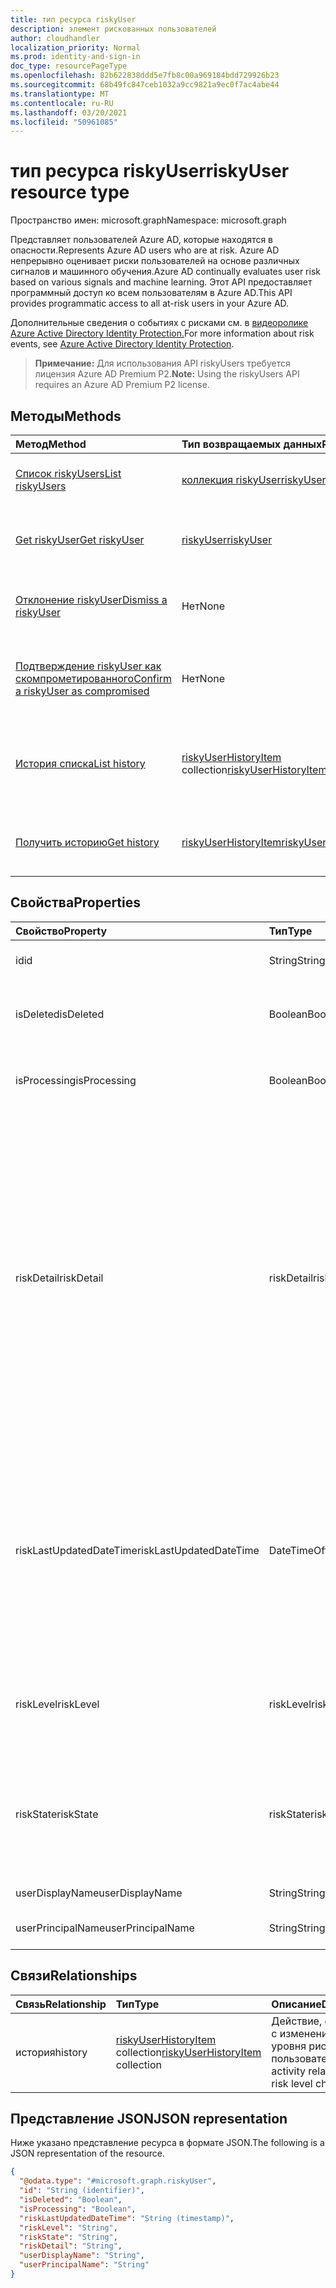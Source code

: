 ```yaml
---
title: тип ресурса riskyUser
description: элемент рискованных пользователей
author: cloudhandler
localization_priority: Normal
ms.prod: identity-and-sign-in
doc_type: resourcePageType
ms.openlocfilehash: 82b622838ddd5e7fb8c00a969184bdd729926b23
ms.sourcegitcommit: 68b49fc847ceb1032a9cc9821a9ec0f7ac4abe44
ms.translationtype: MT
ms.contentlocale: ru-RU
ms.lasthandoff: 03/20/2021
ms.locfileid: "50961085"
---
```

# <a name="riskyuser-resource-type"></a><span data-ttu-id="f4fda-103">тип ресурса riskyUser</span><span class="sxs-lookup"><span data-stu-id="f4fda-103">riskyUser resource type</span></span>

<span data-ttu-id="f4fda-104">Пространство имен: microsoft.graph</span><span class="sxs-lookup"><span data-stu-id="f4fda-104">Namespace: microsoft.graph</span></span>

<span data-ttu-id="f4fda-105">Представляет пользователей Azure AD, которые находятся в опасности.</span><span class="sxs-lookup"><span data-stu-id="f4fda-105">Represents Azure AD users who are at risk.</span></span> <span data-ttu-id="f4fda-106">Azure AD непрерывно оценивает риски пользователей на основе различных сигналов и машинного обучения.</span><span class="sxs-lookup"><span data-stu-id="f4fda-106">Azure AD continually evaluates user risk based on various signals and machine learning.</span></span> <span data-ttu-id="f4fda-107">Этот API предоставляет программный доступ ко всем пользователям в Azure AD.</span><span class="sxs-lookup"><span data-stu-id="f4fda-107">This API provides programmatic access to all at-risk users in your Azure AD.</span></span>

<span data-ttu-id="f4fda-108">Дополнительные сведения о событиях с рисками см. в [видеоролике Azure Active Directory Identity Protection.](/azure/active-directory/identity-protection/overview-identity-protection)</span><span class="sxs-lookup"><span data-stu-id="f4fda-108">For more information about risk events, see [Azure Active Directory Identity Protection](/azure/active-directory/identity-protection/overview-identity-protection).</span></span>

><span data-ttu-id="f4fda-109">**Примечание:** Для использования API riskyUsers требуется лицензия Azure AD Premium P2.</span><span class="sxs-lookup"><span data-stu-id="f4fda-109">**Note:** Using the riskyUsers API requires an Azure AD Premium P2 license.</span></span>

## <a name="methods"></a><span data-ttu-id="f4fda-110">Методы</span><span class="sxs-lookup"><span data-stu-id="f4fda-110">Methods</span></span>
|<span data-ttu-id="f4fda-111">Метод</span><span class="sxs-lookup"><span data-stu-id="f4fda-111">Method</span></span>|<span data-ttu-id="f4fda-112">Тип возвращаемых данных</span><span class="sxs-lookup"><span data-stu-id="f4fda-112">Return type</span></span>|<span data-ttu-id="f4fda-113">Описание</span><span class="sxs-lookup"><span data-stu-id="f4fda-113">Description</span></span>|
|:---|:---|:---|
|[<span data-ttu-id="f4fda-114">Список riskyUsers</span><span class="sxs-lookup"><span data-stu-id="f4fda-114">List riskyUsers</span></span>](../api/riskyuser-list.md)|<span data-ttu-id="f4fda-115">[коллекция riskyUser](../resources/riskyuser.md)</span><span class="sxs-lookup"><span data-stu-id="f4fda-115">[riskyUser](../resources/riskyuser.md) collection</span></span>|<span data-ttu-id="f4fda-116">Получите список объектов **riskyUser** и их свойств.</span><span class="sxs-lookup"><span data-stu-id="f4fda-116">Get a list of the **riskyUser** objects and their properties.</span></span>|
|[<span data-ttu-id="f4fda-117">Get riskyUser</span><span class="sxs-lookup"><span data-stu-id="f4fda-117">Get riskyUser</span></span>](../api/riskyuser-get.md)|[<span data-ttu-id="f4fda-118">riskyUser</span><span class="sxs-lookup"><span data-stu-id="f4fda-118">riskyUser</span></span>](../resources/riskyuser.md)|<span data-ttu-id="f4fda-119">Ознакомьтесь с свойствами и отношениями объекта **riskyUser.**</span><span class="sxs-lookup"><span data-stu-id="f4fda-119">Read the properties and relationships of a **riskyUser** object.</span></span>|
|[<span data-ttu-id="f4fda-120">Отклонение riskyUser</span><span class="sxs-lookup"><span data-stu-id="f4fda-120">Dismiss a riskyUser</span></span>](../api/riskyuser-dismiss.md)|<span data-ttu-id="f4fda-121">Нет</span><span class="sxs-lookup"><span data-stu-id="f4fda-121">None</span></span>|<span data-ttu-id="f4fda-122">Отклонять риск одного или более **объектов riskyUser.**</span><span class="sxs-lookup"><span data-stu-id="f4fda-122">Dismiss the risk of one or more **riskyUser** objects.</span></span> |
|[<span data-ttu-id="f4fda-123">Подтверждение riskyUser как скомпрометированного</span><span class="sxs-lookup"><span data-stu-id="f4fda-123">Confirm a riskyUser as compromised</span></span>](../api/riskyuser-confirmcompromised.md)|<span data-ttu-id="f4fda-124">Нет</span><span class="sxs-lookup"><span data-stu-id="f4fda-124">None</span></span>|<span data-ttu-id="f4fda-125">Подтвердим, что один или несколько **объектов riskyUser** могут быть скомпрометированы.</span><span class="sxs-lookup"><span data-stu-id="f4fda-125">Confirm one or more **riskyUser** objects as compromised.</span></span>|
|[<span data-ttu-id="f4fda-126">История списка</span><span class="sxs-lookup"><span data-stu-id="f4fda-126">List history</span></span>](../api/riskyuser-list-history.md)|<span data-ttu-id="f4fda-127">[riskyUserHistoryItem](../resources/riskyuserhistoryitem.md) collection</span><span class="sxs-lookup"><span data-stu-id="f4fda-127">[riskyUserHistoryItem](../resources/riskyuserhistoryitem.md) collection</span></span>|<span data-ttu-id="f4fda-128">Получите **свойство riskyUserHistoryItems из** свойства навигации по истории.</span><span class="sxs-lookup"><span data-stu-id="f4fda-128">Get the **riskyUserHistoryItems** from the history navigation property.</span></span>|
|[<span data-ttu-id="f4fda-129">Получить историю</span><span class="sxs-lookup"><span data-stu-id="f4fda-129">Get history</span></span>](../api/riskyuser-get-riskyuserhistoryitem.md)|[<span data-ttu-id="f4fda-130">riskyUserHistoryItem</span><span class="sxs-lookup"><span data-stu-id="f4fda-130">riskyUserHistoryItem</span></span>](../resources/riskyuserhistoryitem.md)|<span data-ttu-id="f4fda-131">Ознакомьтесь с свойствами и отношениями объекта [riskyUserHistoryItem.](../resources/riskyuserhistoryitem.md)</span><span class="sxs-lookup"><span data-stu-id="f4fda-131">Read the properties and relationships of a [riskyUserHistoryItem](../resources/riskyuserhistoryitem.md) object.</span></span>|


## <a name="properties"></a><span data-ttu-id="f4fda-132">Свойства</span><span class="sxs-lookup"><span data-stu-id="f4fda-132">Properties</span></span>
|<span data-ttu-id="f4fda-133">Свойство</span><span class="sxs-lookup"><span data-stu-id="f4fda-133">Property</span></span>|<span data-ttu-id="f4fda-134">Тип</span><span class="sxs-lookup"><span data-stu-id="f4fda-134">Type</span></span>|<span data-ttu-id="f4fda-135">Описание</span><span class="sxs-lookup"><span data-stu-id="f4fda-135">Description</span></span>|
|:---|:---|:---|
|<span data-ttu-id="f4fda-136">id</span><span class="sxs-lookup"><span data-stu-id="f4fda-136">id</span></span>|<span data-ttu-id="f4fda-137">String</span><span class="sxs-lookup"><span data-stu-id="f4fda-137">String</span></span>|<span data-ttu-id="f4fda-138">Уникальный ID пользователя в опасности.</span><span class="sxs-lookup"><span data-stu-id="f4fda-138">Unique ID of the user at risk.</span></span>|
|<span data-ttu-id="f4fda-139">isDeleted</span><span class="sxs-lookup"><span data-stu-id="f4fda-139">isDeleted</span></span>|<span data-ttu-id="f4fda-140">Boolean</span><span class="sxs-lookup"><span data-stu-id="f4fda-140">Boolean</span></span>|<span data-ttu-id="f4fda-141">Указывает, удален ли пользователь.</span><span class="sxs-lookup"><span data-stu-id="f4fda-141">Indicates whether the user is deleted.</span></span> <span data-ttu-id="f4fda-142">Возможные значения: `true`, `false`.</span><span class="sxs-lookup"><span data-stu-id="f4fda-142">Possible values are: `true`, `false`.</span></span>|
|<span data-ttu-id="f4fda-143">isProcessing</span><span class="sxs-lookup"><span data-stu-id="f4fda-143">isProcessing</span></span>|<span data-ttu-id="f4fda-144">Boolean</span><span class="sxs-lookup"><span data-stu-id="f4fda-144">Boolean</span></span>|<span data-ttu-id="f4fda-145">Указывает, обрабатывается ли приложением рискованное состояние пользователя.</span><span class="sxs-lookup"><span data-stu-id="f4fda-145">Indicates whether a user's risky state is being processed by the backend.</span></span>|
|<span data-ttu-id="f4fda-146">riskDetail</span><span class="sxs-lookup"><span data-stu-id="f4fda-146">riskDetail</span></span>|<span data-ttu-id="f4fda-147">riskDetail</span><span class="sxs-lookup"><span data-stu-id="f4fda-147">riskDetail</span></span>|<span data-ttu-id="f4fda-148">Сведения об обнаружении риска.</span><span class="sxs-lookup"><span data-stu-id="f4fda-148">Details of the detected risk.</span></span> <span data-ttu-id="f4fda-149">Возможные значения: `none`, `adminGeneratedTemporaryPassword`, `userPerformedSecuredPasswordChange`, `userPerformedSecuredPasswordReset`, `adminConfirmedSigninSafe`, `aiConfirmedSigninSafe`, `userPassedMFADrivenByRiskBasedPolicy`, `adminDismissedAllRiskForUser`, `adminConfirmedSigninCompromised`, `hidden`, `adminConfirmedUserCompromised`, `unknownFutureValue`.</span><span class="sxs-lookup"><span data-stu-id="f4fda-149">Possible values are: `none`, `adminGeneratedTemporaryPassword`, `userPerformedSecuredPasswordChange`, `userPerformedSecuredPasswordReset`, `adminConfirmedSigninSafe`, `aiConfirmedSigninSafe`, `userPassedMFADrivenByRiskBasedPolicy`, `adminDismissedAllRiskForUser`, `adminConfirmedSigninCompromised`, `hidden`, `adminConfirmedUserCompromised`, `unknownFutureValue`.</span></span>|
|<span data-ttu-id="f4fda-150">riskLastUpdatedDateTime</span><span class="sxs-lookup"><span data-stu-id="f4fda-150">riskLastUpdatedDateTime</span></span>|<span data-ttu-id="f4fda-151">DateTimeOffset</span><span class="sxs-lookup"><span data-stu-id="f4fda-151">DateTimeOffset</span></span>|<span data-ttu-id="f4fda-152">Дата и время последнего обновления рискованного пользователя.</span><span class="sxs-lookup"><span data-stu-id="f4fda-152">The date and time that the risky user was last updated.</span></span>  <span data-ttu-id="f4fda-153">Тип DateTimeOffset представляет сведения о дате и времени с использованием формата ISO 8601 и всегда указывает время в формате UTC.</span><span class="sxs-lookup"><span data-stu-id="f4fda-153">The DateTimeOffset type represents date and time information using ISO 8601 format and is always in UTC time.</span></span> <span data-ttu-id="f4fda-154">Например, значение полуночи 1 января 2014 г. в формате UTC выглядит так: `2014-01-01T00:00:00Z`.</span><span class="sxs-lookup"><span data-stu-id="f4fda-154">For example, midnight UTC on Jan 1, 2014 would look like this: `2014-01-01T00:00:00Z`</span></span>|
|<span data-ttu-id="f4fda-155">riskLevel</span><span class="sxs-lookup"><span data-stu-id="f4fda-155">riskLevel</span></span>|<span data-ttu-id="f4fda-156">riskLevel</span><span class="sxs-lookup"><span data-stu-id="f4fda-156">riskLevel</span></span>|<span data-ttu-id="f4fda-157">Уровень обнаруженного рискованного пользователя.</span><span class="sxs-lookup"><span data-stu-id="f4fda-157">Level of the detected risky user.</span></span> <span data-ttu-id="f4fda-158">Возможные значения: `low`, `medium`, `high`, `hidden`, `none`, `unknownFutureValue`.</span><span class="sxs-lookup"><span data-stu-id="f4fda-158">Possible values are: `low`, `medium`, `high`, `hidden`, `none`, `unknownFutureValue`.</span></span>|
|<span data-ttu-id="f4fda-159">riskState</span><span class="sxs-lookup"><span data-stu-id="f4fda-159">riskState</span></span>|<span data-ttu-id="f4fda-160">riskState</span><span class="sxs-lookup"><span data-stu-id="f4fda-160">riskState</span></span>|<span data-ttu-id="f4fda-161">Состояние риска пользователя.</span><span class="sxs-lookup"><span data-stu-id="f4fda-161">State of the user's risk.</span></span> <span data-ttu-id="f4fda-162">Возможные значения: `none`, `confirmedSafe`, `remediated`, `dismissed`, `atRisk`, `confirmedCompromised`, `unknownFutureValue`.</span><span class="sxs-lookup"><span data-stu-id="f4fda-162">Possible values are: `none`, `confirmedSafe`, `remediated`, `dismissed`, `atRisk`, `confirmedCompromised`, `unknownFutureValue`.</span></span>|
|<span data-ttu-id="f4fda-163">userDisplayName</span><span class="sxs-lookup"><span data-stu-id="f4fda-163">userDisplayName</span></span>|<span data-ttu-id="f4fda-164">String</span><span class="sxs-lookup"><span data-stu-id="f4fda-164">String</span></span>|<span data-ttu-id="f4fda-165">Рискованное имя отображения пользователя.</span><span class="sxs-lookup"><span data-stu-id="f4fda-165">Risky user display name.</span></span>|
|<span data-ttu-id="f4fda-166">userPrincipalName</span><span class="sxs-lookup"><span data-stu-id="f4fda-166">userPrincipalName</span></span>|<span data-ttu-id="f4fda-167">String</span><span class="sxs-lookup"><span data-stu-id="f4fda-167">String</span></span>|<span data-ttu-id="f4fda-168">Рискованное основное имя пользователя.</span><span class="sxs-lookup"><span data-stu-id="f4fda-168">Risky user principal name.</span></span>|

## <a name="relationships"></a><span data-ttu-id="f4fda-169">Связи</span><span class="sxs-lookup"><span data-stu-id="f4fda-169">Relationships</span></span>
|<span data-ttu-id="f4fda-170">Связь</span><span class="sxs-lookup"><span data-stu-id="f4fda-170">Relationship</span></span>|<span data-ttu-id="f4fda-171">Тип</span><span class="sxs-lookup"><span data-stu-id="f4fda-171">Type</span></span>|<span data-ttu-id="f4fda-172">Описание</span><span class="sxs-lookup"><span data-stu-id="f4fda-172">Description</span></span>|
|:---|:---|:---|
|<span data-ttu-id="f4fda-173">история</span><span class="sxs-lookup"><span data-stu-id="f4fda-173">history</span></span>|<span data-ttu-id="f4fda-174">[riskyUserHistoryItem](../resources/riskyuserhistoryitem.md) collection</span><span class="sxs-lookup"><span data-stu-id="f4fda-174">[riskyUserHistoryItem](../resources/riskyuserhistoryitem.md) collection</span></span>|   <span data-ttu-id="f4fda-175">Действие, связанное с изменением уровня риска пользователя</span><span class="sxs-lookup"><span data-stu-id="f4fda-175">The activity related to user risk level change</span></span>|

## <a name="json-representation"></a><span data-ttu-id="f4fda-176">Представление JSON</span><span class="sxs-lookup"><span data-stu-id="f4fda-176">JSON representation</span></span>
<span data-ttu-id="f4fda-177">Ниже указано представление ресурса в формате JSON.</span><span class="sxs-lookup"><span data-stu-id="f4fda-177">The following is a JSON representation of the resource.</span></span>
<!-- {
  "blockType": "resource",
  "keyProperty": "id",
  "@odata.type": "microsoft.graph.riskyUser",
  "baseType": "microsoft.graph.entity",
  "openType": false
}
-->
``` json
{
  "@odata.type": "#microsoft.graph.riskyUser",
  "id": "String (identifier)",
  "isDeleted": "Boolean",
  "isProcessing": "Boolean",
  "riskLastUpdatedDateTime": "String (timestamp)",
  "riskLevel": "String",
  "riskState": "String",
  "riskDetail": "String",
  "userDisplayName": "String",
  "userPrincipalName": "String"
}
```
